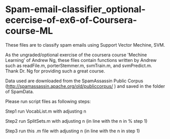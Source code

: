 # Spam-email-classifier_optional-ecercise-of-ex6-of-Coursera-course-ML
These files are to classify spam emails using Support Vector Mechine, SVM.

As the ungraded/optional exercise of the coursera course 'Mechine Learning' of Andrew Ng, these files contain functions written by Andrew such as readFile.m, porterStemmer.m, svmTrain.m, and svmPredict.m. Thank Dr. Ng for providing such a great course.

Data used are downloaded from the SpamAssassin Public Corpus (http://spamassassin.apache.org/old/publiccorpus/ ) and saved in the folder of SpamData.

Please run script files as following steps:

Step1 run VocabList.m with adjusting n

Step2 run SplitSets.m with adjusting n (in line with the n in % step 1)

Step3 run this .m file with adjusting n (in line with the n in step 1)
